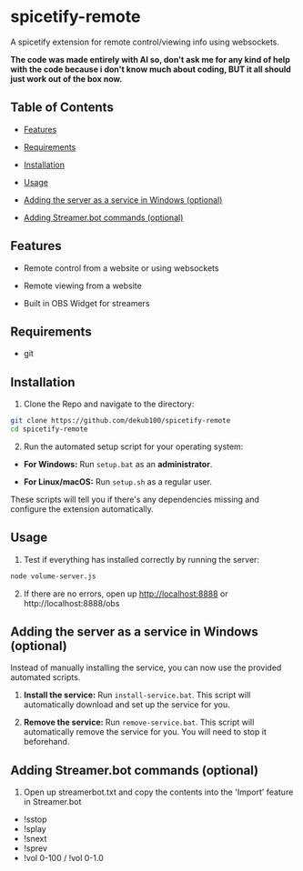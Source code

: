 # spicetify-remote

A spicetify extension for remote control/viewing info using websockets.

**The code was made entirely with AI so, don't ask me for any kind of help with the code because i don't know much about coding, BUT it all should just work out of the box now.**

## Table of Contents

- [Features](#features)

- [Requirements](#requirements)

- [Installation](#installation)

- [Usage](#usage)

- [Adding the server as a service in Windows (optional)](#adding-the-server-as-a-service-in-windows-optional)

- [Adding Streamer.bot commands (optional)](#adding-streamerbot-commands-optional)

## Features

- Remote control from a website or using websockets

- Remote viewing from a website

- Built in OBS Widget for streamers

## Requirements

- git

## Installation

1. Clone the Repo and navigate to the directory:

```bash
git clone https://github.com/dekub100/spicetify-remote
cd spicetify-remote
```

2. Run the automated setup script for your operating system:

- **For Windows:** Run `setup.bat` as an **administrator**.

- **For Linux/macOS:** Run `setup.sh` as a regular user.

These scripts will tell you if there's any dependencies missing and configure the extension automatically.

## Usage

1. Test if everything has installed correctly by running the server:

```bash
node volume-server.js
```

2. If there are no errors, open up [http://localhost:8888](http://localhost:8888) or http://localhost:8888/obs

## Adding the server as a service in Windows (optional)

Instead of manually installing the service, you can now use the provided automated scripts.

1. **Install the service:**
   Run `install-service.bat`. This script will automatically download and set up the service for you.

2. **Remove the service:**
   Run `remove-service.bat`. This script will automatically remove the service for you. You will need to stop it beforehand.

## Adding Streamer.bot commands (optional)

1. Open up streamerbot.txt and copy the contents into the 'Import' feature in Streamer.bot

- !sstop
- !splay
- !snext
- !sprev
- !vol 0-100 / !vol 0-1.0
